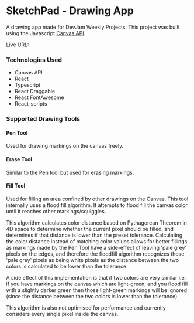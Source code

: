 # SketchPad - Drawing App

A drawing app made for DevJam Weekly Projects. This project was built using the Javascript [Canvas API](https://developer.mozilla.org/en-US/docs/Web/API/Canvas_API).

Live URL: 

### Technologies Used

- Canvas API
- React 
- Typescript
- React Draggable  
- React FontAwesome
- React-scripts

### Supported Drawing Tools

#### Pen Tool
Used for drawing markings on the canvas freely.

#### Erase Tool
Similar to the Pen tool but used for erasing markings.

#### Fill Tool
Used for filling an area confined by other drawings on the Canvas. This tool internally uses a flood fill algorithm. It attempts to flood fill the canvas color until it reaches other markings/squiggles.  

This algorithm calculates color distance based on Pythagorean Theorem in 4D space to determine whether the current pixel should be filled, and determines if that distance is lower than the preset tolerance. Calculating the color distance instead of matching color values allows for better fillings as markings made by the Pen Tool have a side-effect of leaving 'pale grey' pixels on the edges, and therefore the floodfill algorithm recognizes those 'pale grey' pixels as being white pixels as the distance between the two colors is calculated to be lower than the tolerance. 

A side effect of this implementation is that if two colors are very similar i.e. if you have markings on the canvas which are light-green, and you flood fill with a slightly darker green then those light-green markings will be ignored (since the distance between the two colors is lower than the tolerance).

This algorithm is also not optimised for performance and currently considers every single pixel inside the canvas.